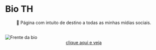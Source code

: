 # Bio TH

<p align="center"> 🚀 Página com intuito de destino a todas as minhas mídias sociais. </p>

</br>
<img align="center" alt="Frente da bio" src="https://i.ibb.co/VLbrFJS/bio.png">
</br>

<div align="center">
  <a href="https://www.thprogramador.com/bio/" target="_blank" rel="noopener noreferrer"> clique aqui e veja </a>
</div>
